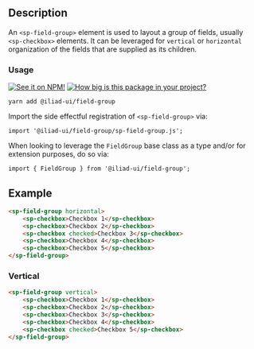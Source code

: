## Description

An `<sp-field-group>` element is used to layout a group of fields, usually `<sp-checkbox>` elements. It can be leveraged for `vertical` or `horizontal` organization of the fields that are supplied as its children.

### Usage

[![See it on NPM!](https://img.shields.io/npm/v/@iliad-ui/field-group?style=for-the-badge)](https://www.npmjs.com/package/@iliad-ui/field-group)
[![How big is this package in your project?](https://img.shields.io/bundlephobia/minzip/@iliad-ui/field-group?style=for-the-badge)](https://bundlephobia.com/result?p=@iliad-ui/field-group)

```
yarn add @iliad-ui/field-group
```

Import the side effectful registration of `<sp-field-group>` via:

```
import '@iliad-ui/field-group/sp-field-group.js';
```

When looking to leverage the `FieldGroup` base class as a type and/or for extension purposes, do so via:

```
import { FieldGroup } from '@iliad-ui/field-group';
```

## Example

```html
<sp-field-group horizontal>
    <sp-checkbox>Checkbox 1</sp-checkbox>
    <sp-checkbox>Checkbox 2</sp-checkbox>
    <sp-checkbox checked>Checkbox 3</sp-checkbox>
    <sp-checkbox>Checkbox 4</sp-checkbox>
    <sp-checkbox>Checkbox 5</sp-checkbox>
</sp-field-group>
```

### Vertical

```html
<sp-field-group vertical>
    <sp-checkbox>Checkbox 1</sp-checkbox>
    <sp-checkbox>Checkbox 2</sp-checkbox>
    <sp-checkbox>Checkbox 3</sp-checkbox>
    <sp-checkbox>Checkbox 4</sp-checkbox>
    <sp-checkbox checked>Checkbox 5</sp-checkbox>
</sp-field-group>
```
